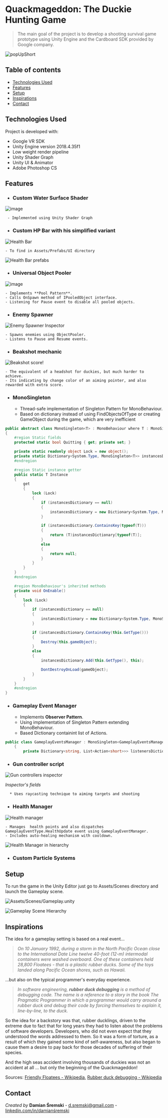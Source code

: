 # Quackmageddon: The Duckie Hunting Game
> The main goal of the project is to develop a shooting survival game prototype using Unity Engine and the Cardboard SDK provided by Google company.

![popUpShort](https://user-images.githubusercontent.com/1534654/121075266-4389d500-c7d5-11eb-9998-3153f64728de.gif)

## Table of contents
* [Technologies Used](#technologies-used)
* [Features](#features)
* [Setup](#setup)
* [Inspirations](#inspirations)
* [Contact](#contact)

## Technologies Used
Project is developed with:
* Google VR SDK
* Unity Engine version 2018.4.35f1
* Low weight render pipeline
* Unity Shader Graph
* Unity UI & Animator
* Adobe Photoshop CS

## Features

* ### Custom Water Surface Shader
![image](https://user-images.githubusercontent.com/1534654/121080011-2b1cb900-c7db-11eb-8096-20703bc46f7f.png)

     - Implemented using Unity Shader Graph


* ### Custom HP Bar with his simplified variant
![Health Bar](https://user-images.githubusercontent.com/1534654/121071427-39b1a300-c7d0-11eb-8737-0c4da76c286b.gif)

    - To find in Assets/Prefabs/UI directory

![Health Bar prefabs](https://user-images.githubusercontent.com/1534654/121075941-138f0180-c7d6-11eb-8fb6-1ad3391fef11.png)

* ### Universal Object Pooler
![image](https://user-images.githubusercontent.com/1534654/121073987-8b0f6180-c7d3-11eb-80b2-7079f553a98b.png)

    - Implements **Pool Pattern**. 
    - Calls OnSpawn method of IPooledObject interface. 
    - Listening for Pause event to disable all pooled objects.

* ### Enemy Spawner
![Enemy Spawner Inspector](https://user-images.githubusercontent.com/1534654/121076435-b778ad00-c7d6-11eb-8126-ac3f14d4b647.png)

    - Spawns enemies using ObjectPooler. 
    - Listens to Pause and Resume events.

* ### Beakshot mechanic
![Beakshot score!](https://user-images.githubusercontent.com/1534654/121077544-083cd580-c7d8-11eb-9457-6921a8536db2.png)

    - The equivalent of a headshot for duckies, but much harder to achieve. 
    - Its indicating by change color of an aiming pointer, and also rewarded with extra score.

* ### MonoSingleton
    - Thread-safe implementation of Singleton Pattern for MonoBehaviour.
    - Based on dictionary instead of using FindObjectsOfType or creating GameObject during the game, which are very inefficient
   
```cs
public abstract class MonoSingleton<T> : MonoBehaviour where T : MonoSingleton<T>
{
    #region Static fields
    protected static bool Quitting { get; private set; }

    private static readonly object Lock = new object();
    private static Dictionary<System.Type, MonoSingleton<T>> instancesDictionary;
    #endregion

    #region Static instance getter
    public static T Instance
    {
        get
        {
            lock (Lock)
            {
                if (instancesDictionary == null)
                {
                    instancesDictionary = new Dictionary<System.Type, MonoSingleton<T>>();
                }

                if (instancesDictionary.ContainsKey(typeof(T)))
                {
                    return (T)instancesDictionary[typeof(T)];
                }
                else
                {
                    return null;
                }
            }
        }
    }
    #endregion

    #region MonoBehaviour's inherited methods
    private void OnEnable()
    {
        lock (Lock)
        {
            if (instancesDictionary == null)
            {
                instancesDictionary = new Dictionary<System.Type, MonoSingleton<T>>();
            }

            if (instancesDictionary.ContainsKey(this.GetType()))
            {
                Destroy(this.gameObject);
            }
            else
            {
                instancesDictionary.Add(this.GetType(), this);

                DontDestroyOnLoad(gameObject);
            }
        }
    }
    #endregion
}
```

* ### Gameplay Event Manager
    - Implements **Observer Pattern**.
    - Using implementation of Singleton Pattern extending MonoBehaviour.
    - Based Dictionary containint list of Actions.
```cs 
public class GameplayEventsManager : MonoSingleton<GameplayEventsManager>
    {
        private Dictionary<string, List<Action<short>>> listenersDictionary;
```

* ### Gun controller script
![Gun controllers inspector](https://user-images.githubusercontent.com/1534654/121089059-df700c80-c7e6-11eb-8e64-1622dd4064be.png)

*Inspector's fields*

      * Uses raycasting technique to aiming targets and shooting

* ### Health Manager

![Health manager](https://user-images.githubusercontent.com/1534654/121090763-54dcdc80-c7e9-11eb-93ad-cfc28d2e762b.png)

    - Manages  health points and also dispatches GameplayEventType.HealthUpdate event using GameplayEventManager. 
    - Includes auto-healing mechanism with cooldown.


![Health Manager in hierarchy](https://user-images.githubusercontent.com/1534654/121090824-6a520680-c7e9-11eb-93b5-ef8e6c2fab6d.png)

* ### Custom Particle Systems
    

## Setup
To run the game in the Unity Editor just go to Assets/Scenes directory and launch the Gameplay scene.

![Assets/Scenes/Gameplay.unity](https://user-images.githubusercontent.com/1534654/121062616-952a6380-c7c5-11eb-9881-2a5bb5898dab.png)

![Gameplay Scene Hierarchy](https://user-images.githubusercontent.com/1534654/121090426-e13acf80-c7e8-11eb-9a62-457e79c29046.png)

## Inspirations 
The idea for a gameplay setting is based on a real event...

> *On 10 January 1992, during a storm in the North Pacific Ocean close to the International Date Line twelve 40-foot (12-m) intermodal containers were washed overboard. One of these containers held 28,800 Floatees - that is a plastic rubber ducks. Some of the toys landed along Pacific Ocean shores, such as Hawaii.*

...but also on the typical programmer's everyday experience. 

> *In software engineering, <b>rubber duck debugging</b> is a method of debugging code. The name is a reference to a story in the book The Pragmatic Programmer in which a programmer would carry around a rubber duck and debug their code by forcing themselves to explain it, line-by-line, to the duck.*

So the idea for a backstory was that, rubber ducklings, driven to the extreme due to fact that for long years they had to listen about the problems of software developers. Developers, who did not even expect that they understood the words addressed to them. So it was a form of torture, as a result of which they gained some kind of self-awareness, but also began to cause them a desire to pay back for those decades of suffering of their species. 

And the high seas accident involving thousands of duckies was not an accident at all ... but only the beginning of the Quackmageddon!

Sources: [Friendly Floatees - Wikipedia](https://en.wikipedia.org/wiki/Friendly_Floatees), [Rubber duck debugging - Wikipedia]()

## Contact
*Created by* **Damian Śremski** - <d.sremski@gmail.com> - [linkedin.com/in/damianśremski](https://linkedin.com/in/damianśremski)

